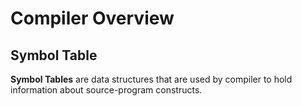 # Compiler Overview

## Symbol Table

**Symbol Tables** are data structures that are used by compiler to hold information about source-program constructs. 

